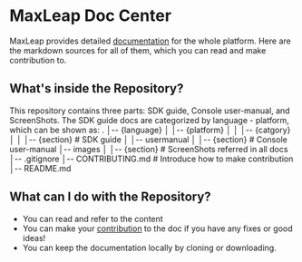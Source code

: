 # MaxLeap Doc Center

MaxLeap provides detailed [documentation](https://maxleap.cn/zh_cn/guide/docs.html) for the whole platform. Here are the markdown sources for all of them, which you can read and make contribution to.

## What's inside the Repository?

This repository contains three parts: SDK guide, Console user-manual, and ScreenShots.
The SDK guide docs are categorized by language - platform, which can be shown as:
	 .
	│-- {language}
	│   │-- {platform}
	│   │   │-- {catgory}
	│   │       │-- {section}	# SDK guide
	│   │-- usermanual
	│       │-- {section}			# Console user-manual
	│-- images
	│	 │-- {section}				# ScreenShots referred in all docs
	│-- .gitignore
	│-- CONTRIBUTING.md			# Introduce how to make contribution
	│-- README.md

## What can I do with the Repository?

* You can read and refer to the content
* You can make your [contribution](https://github.com/MaxLeap/Docs/blob/master/CONTRIBUTING.md) to the doc if you have any fixes or good ideas!
* You can keep the documentation locally by cloning or downloading.
